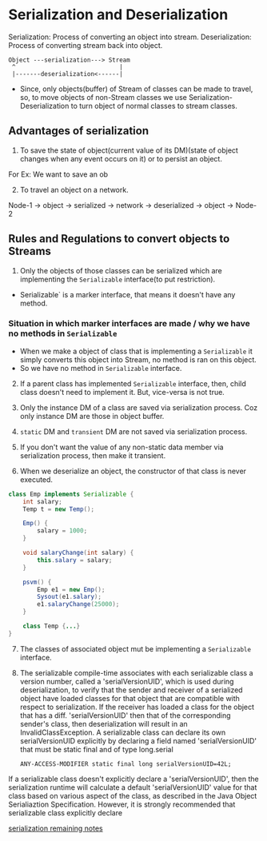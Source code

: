 # Serialization and Deserialization

Serialization: Process of converting an object  into stream.
Deserialization: Process of converting stream back into object.

```
Object ---serialization---> Stream
 ^                             |
 |-------deserialization<------|
```

* Since, only objects(buffer) of Stream of classes can be made to travel, so, to move objects of non-Stream classes we use Serialization-Deserialization to turn object of normal classes to stream classes.

## Advantages of serialization

1. To save the state of object(current value of its DM)(state of object changes when any event occurs on it) or to persist an object.

For Ex:
We want to save an ob

2. To travel an object on a network.

Node-1 -> object -> serialized -> network -> deserialized -> object -> Node-2

## Rules and Regulations to convert objects to Streams

1. Only the objects of those classes can be serialized which are implementing the `Serializable` interface(to put restriction).

* Serializable` is a marker interface, that means it doesn't have any method.

### Situation in which marker interfaces are made / why we have no methods in `Serializable`

* When we make a object of class that is implementing a `Serializable` it simply converts this object into Stream, no method is ran on this object.
* So we have no method in `Serializable` interface.

2. If a parent class has implemented `Serializable` interface, then, child class doesn't need to implement it. But, vice-versa is not true.

3. Only the instance DM of a class are saved via serialization process. Coz only instance DM are those in object buffer.

4. `static` DM and `transient` DM are not saved via serialization process.
5. If you don't want the value of any non-static data member via serialization process, then make it transient.

6. When we deserialize an object, the constructor of that class is never executed.

```java
class Emp implements Serializable {
    int salary;
    Temp t = new Temp();

    Emp() {
        salary = 1000;
    }

    void salaryChange(int salary) {
        this.salary = salary;
    }

    psvm() {
        Emp e1 = new Emp();
        Sysout(e1.salary);
        e1.salaryChange(25000);
    }

    class Temp {...}
}
```

7. The classes of associated object mut be implementing a `Serializable` interface.

8. The serializable compile-time associates with each serializable class a version number, called a 'serialVersionUID', which is used during deserialization, to verify  that the sender and receiver of a serialized object have loaded classes for that object that are compatible with respect to serialization.
If the receiver has loaded a class for the object that has a diff. 'serialVersionUID' then that of the corresponding sender's class, then deserialization will result in an InvalidClassException. A serializable class can declare its own serialVersionUID explicitly by declaring a field named 'serialVersionUID' that must be static final and of type long.serial

    `ANY-ACCESS-MODIFIER static final long serialVersionUID=42L;`

If a serializable class doesn't explicitly declare a 'serialVersionUID', then the serialization runtime will calculate a default 'serialVersionUID' value for that class based on various aspect of the class, as described in the Java Object Serialiaztion Specification.
However, it is strongly recommended that serializable class explicitly declare 

[serialization remaining notes]()

